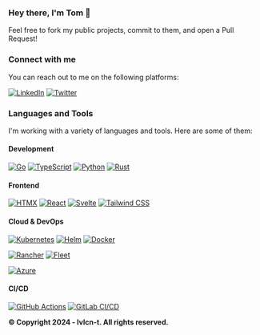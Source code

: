### Hey there, I'm Tom 👋

<!-- ![GitHub stats](https://github-readme-stats.vercel.app/api?username=lvlcn-t&show=reviews,prs_merged,prs_merged_percentage&theme=dark) -->

Feel free to fork my public projects, commit to them, and open a Pull Request!

### Connect with me

You can reach out to me on the following platforms:

[![LinkedIn](https://img.shields.io/badge/-LinkedIn-0077B5?style=for-the-badge&logo=linkedin&logoColor=white)](https://linkedin.com/in/tom-vendolsky)
[![Twitter](https://img.shields.io/badge/-Twitter-1DA1F2?style=for-the-badge&logo=twitter&logoColor=white)](https://twitter.com/lvlcn_t)

### Languages and Tools

I'm working with a variety of languages and tools. Here are some of them:

#### Development

[![Go](https://img.shields.io/badge/-Go-00ADD8?style=for-the-badge&logo=go&logoColor=white)](https://go.dev)
[![TypeScript](https://img.shields.io/badge/-TypeScript-3178C6?style=for-the-badge&logo=typescript&logoColor=white)](https://www.typescriptlang.org/)
[![Python](https://img.shields.io/badge/-Python-3776AB?style=for-the-badge&logo=python&logoColor=white)](https://www.python.org/)
[![Rust](https://img.shields.io/badge/-Rust-000000?style=for-the-badge&logo=rust&logoColor=white)](https://www.rust-lang.org/)

#### Frontend

[![HTMX](https://img.shields.io/badge/-HTMX-3d72d7?style=for-the-badge&logo=htmx&logoColor=white)](https://htmx.org/)
[![React](https://img.shields.io/badge/-React-61DAFB?style=for-the-badge&logo=react&logoColor=black)](https://react.dev/)
[![Svelte](https://img.shields.io/badge/-Svelte-FF3E00?style=for-the-badge&logo=svelte&logoColor=white)](https://svelte.dev/)
[![Tailwind CSS](https://img.shields.io/badge/-Tailwind_CSS-38B2AC?style=for-the-badge&logo=tailwind-css&logoColor=white)](https://tailwindcss.com/)

#### Cloud & DevOps

[![Kubernetes](https://img.shields.io/badge/-Kubernetes-326CE5?style=for-the-badge&logo=kubernetes&logoColor=white)](https://kubernetes.io/)
[![Helm](https://img.shields.io/badge/-Helm-277A9F?style=for-the-badge&logo=helm&logoColor=white)](https://helm.sh/)
[![Docker](https://img.shields.io/badge/-Docker-2496ED?style=for-the-badge&logo=docker&logoColor=white)](https://www.docker.com/)
<!-- [![Bazel](https://img.shields.io/badge/-Bazel-0c713a?style=for-the-badge&logo=bazel&logoColor=white)](https://bazel.build/) -->

[![Rancher](https://img.shields.io/badge/-Rancher-0075A8?style=for-the-badge&logo=rancher&logoColor=white)](https://rancher.com/)
[![Fleet](https://img.shields.io/badge/-Fleet-47A248?style=for-the-badge&logo=rancher&logoColor=white)](https://fleet.rancher.io/)
<!-- [![K3S](https://img.shields.io/badge/-K3S-ffc61c?style=for-the-badge&logo=k3s&logoColor=black)](https://k3s.io/) -->
<!-- [![Argo CD](https://img.shields.io/badge/-Argo_CD-009485?style=for-the-badge&logo=git&logoColor=white)](https://argo-cd.readthedocs.io/en/stable/) -->

[![Azure](https://img.shields.io/badge/-Azure-0089D6?style=for-the-badge&logo=microsoft-azure&logoColor=white)](https://azure.microsoft.com/)
<!-- [![Azure Functions](https://img.shields.io/badge/-Azure_Functions-0062AD?style=for-the-badge&logo=azure-functions&logoColor=white)](https://azure.microsoft.com/en-us/products/functions/) -->

#### CI/CD

[![GitHub Actions](https://img.shields.io/badge/-GitHub_Actions-2088FF?style=for-the-badge&logo=github-actions&logoColor=white)](https://github.com/features/actions)
[![GitLab CI/CD](https://img.shields.io/badge/-GitLab_CI/CD-FC6D26?style=for-the-badge&logo=gitlab&logoColor=white)](https://docs.gitlab.com/ee/ci/)

**© Copyright 2024 - lvlcn-t. All rights reserved.**
